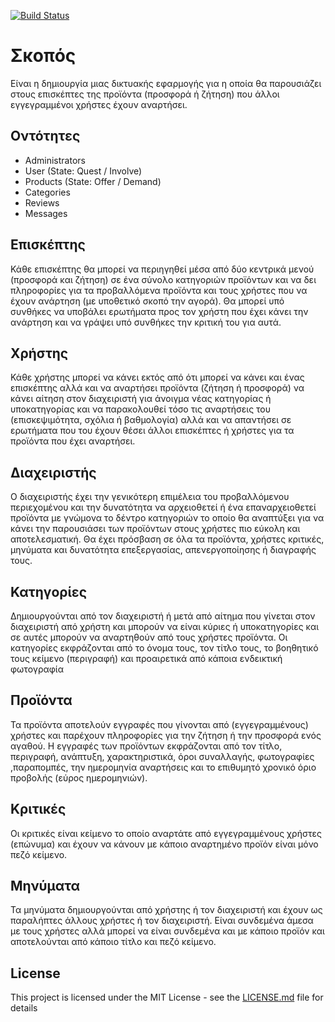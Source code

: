 [![Build Status](https://travis-ci.com/MrSRK/pesrk.svg?branch=main)](https://travis-ci.com/MrSRK/pesrk)

# Σκοπός 

Είναι η δημιουργία μιας δικτυακής εφαρμογής για η οποία θα παρουσιάζει στους επισκέπτες της προϊόντα (προσφορά ή ζήτηση) που άλλοι εγγεγραμμένοι χρήστες έχουν αναρτήσει. 

## Οντότητες 
* Administrators
* User (State: Quest / Involve)
* Products (State: Offer / Demand)
* Categories
* Reviews
* Messages

## Επισκέπτης 
	
Κάθε επισκέπτης θα μπορεί να περιηγηθεί μέσα από δύο κεντρικά μενού (προσφορά και ζήτηση) σε ένα σύνολο κατηγοριών προϊόντων  και να δει πληροφορίες για τα προβαλλόμενα προϊόντα και τους χρήστες που να έχουν ανάρτηση (με υποθετικό σκοπό την αγορά). Θα μπορεί υπό συνθήκες να υποβάλει ερωτήματα προς τον χρήστη που έχει κάνει την ανάρτηση και να γράψει υπό συνθήκες την κριτική του για αυτά.

## Χρήστης

Κάθε χρήστης μπορεί να κάνει εκτός από ότι μπορεί να κάνει και ένας επισκέπτης αλλά και να αναρτήσει προϊόντα  (ζήτηση ή προσφορά) να κάνει αίτηση στον διαχειριστή για άνοιγμα νέας κατηγορίας ή υποκατηγορίας και να παρακολουθεί τόσο τις αναρτήσεις του (επισκεψιμότητα, σχόλια ή βαθμολογία) αλλά και να απαντήσει σε ερωτήματα που του έχουν θέσει άλλοι επισκέπτες ή χρήστες για τα προϊόντα που έχει αναρτήσει.

## Διαχειριστής 

Ο διαχειριστής έχει την γενικότερη επιμέλεια του προβαλλόμενου περιεχομένου και την δυνατότητα να αρχειοθετεί ή ένα επαναρχειοθετεί προϊόντα με γνώμονα το δέντρο κατηγοριών το οποίο θα αναπτύξει για να κάνει την παρουσιάσει των προϊόντων στους χρήστες πιο εύκολη και αποτελεσματική. Θα έχει πρόσβαση σε όλα τα προϊόντα, χρήστες κριτικές, μηνύματα και δυνατότητα επεξεργασίας, απενεργοποίησης ή διαγραφής τους.

## Κατηγορίες

Δημιουργούνται από τον διαχειριστή ή μετά από αίτημα που γίνεται στον διαχειριστή από χρήστη και μπορούν να είναι κύριες ή υποκατηγορίες και σε αυτές μπορούν να αναρτηθούν από τους χρήστες προϊόντα. Οι κατηγορίες εκφράζονται από το όνομα τους, τον τίτλο τους, το βοηθητικό τους κείμενο (περιγραφή) και προαιρετικά από κάποια ενδεικτική φωτογραφία

## Προϊόντα

Τα προϊόντα αποτελούν εγγραφές που γίνονται από (εγγεγραμμένους) χρήστες και παρέχουν πληροφορίες για την ζήτηση ή την προσφορά ενός αγαθού. Η εγγραφές των προϊόντων εκφράζονται  από τον τίτλο, περιγραφή, ανάπτυξη, χαρακτηριστικά, όροι συναλλαγής, φωτογραφίες ,παραπομπές, την ημερομηνία αναρτήσεις και το επιθυμητό χρονικό όριο προβολής (εύρος ημερομηνιών).

## Κριτικές

Οι κριτικές είναι κείμενο το οποίο αναρτάτε από εγγεγραμμένους χρήστες (επώνυμα) και έχουν να κάνουν με κάποιο αναρτημένο προϊόν είναι μόνο πεζό κείμενο.

## Μηνύματα
	
Τα μηνύματα δημιουργούνται από χρήστης ή τον διαχειριστή και έχουν ως παραλήπτες άλλους χρήστες ή τον διαχειριστή. Είναι συνδεμένα άμεσα με τους χρήστες αλλά μπορεί να είναι συνδεμένα και με κάποιο προϊόν και αποτελούνται από κάποιο τίτλο και πεζό κείμενο.

## License

This project is licensed under the MIT License - see the [LICENSE.md](LICENSE.md) file for details